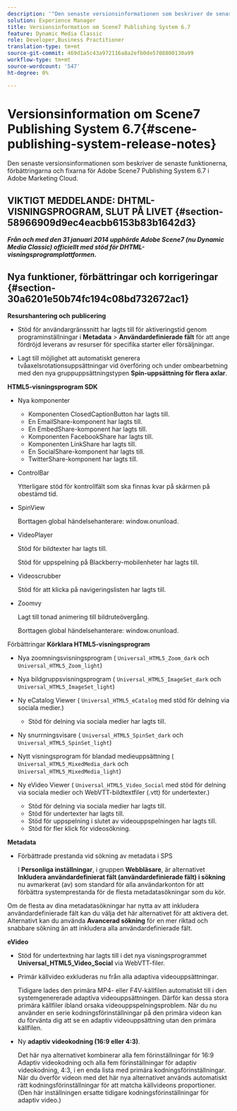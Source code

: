 ```yaml
---
description: '"Den senaste versionsinformationen som beskriver de senaste funktionerna, förbättringarna och fixarna för Adobe Scene7 Publishing System 6.7, som ingår i Adobe Experience Manager-lösningen i Adobe Marketing Cloud."'
solution: Experience Manager
title: Versionsinformation om Scene7 Publishing System 6.7
feature: Dynamic Media Classic
role: Developer,Business Practitioner
translation-type: tm+mt
source-git-commit: 469d1a5c43a972116a8a2efb0de5708800130a99
workflow-type: tm+mt
source-wordcount: '547'
ht-degree: 0%

---
```



# Versionsinformation om Scene7 Publishing System 6.7{#scene-publishing-system-release-notes}

Den senaste versionsinformationen som beskriver de senaste funktionerna, förbättringarna och fixarna för Adobe Scene7 Publishing System 6.7 i Adobe Marketing Cloud.

## VIKTIGT MEDDELANDE: DHTML-VISNINGSPROGRAM, SLUT PÅ LIVET {#section-58966909d9ec4eacbb6153b83b1642d3}

***Från och med den 31 januari 2014 upphörde Adobe Scene7 (nu Dynamic Media Classic) officiellt med stöd för DHTML-visningsprogramplattformen.***

## Nya funktioner, förbättringar och korrigeringar {#section-30a6201e50b74fc194c08bd732672ac1}

**Resurshantering och publicering**

* Stöd för användargränssnitt har lagts till för aktiveringstid genom programinställningar i **Metadata** > **Användardefinierade fält** för att ange fördröjd leverans av resurser för specifika starter eller försäljningar.

<!--   [More information](http://help.adobe.com/en_US/scene7/using/WS08F62297-36A5-4c35-9D4E-5BE38C41D39C.html). -->

* Lagt till möjlighet att automatiskt generera tvåaxelsrotationsuppsättningar vid överföring och under ombearbetning med den nya gruppuppsättningstypen **Spin-uppsättning för flera axlar**.

<!--   [More information](http://help.adobe.com/en_US/scene7/using/WSf6ef983f54a76485-20cc30b112624e7b244-7fff.html). -->

**HTML5-visningsprogram SDK**

<!-- The *Adobe Scene7 HTML5 Viewers SDK* is available as part of the SDK download from Adobe Developer Connection.

[More information](http://help.adobe.com/en_US/scene7/using/WSd4272150f67705c11b002eec12fcba4dee6-8000.html). -->

* Nya komponenter

   * Komponenten ClosedCaptionButton har lagts till.
   * En EmailShare-komponent har lagts till.
   * En EmbedShare-komponent har lagts till.
   * Komponenten FacebookShare har lagts till.
   * Komponenten LinkShare har lagts till.
   * En SocialShare-komponent har lagts till.
   * TwitterShare-komponent har lagts till.

* ControlBar

   Ytterligare stöd för kontrollfält som ska finnas kvar på skärmen på obestämd tid.

* SpinView

   Borttagen global händelsehanterare: window.onunload.

* VideoPlayer

   Stöd för bildtexter har lagts till.

   Stöd för uppspelning på Blackberry-mobilenheter har lagts till.

* Videoscrubber

   Stöd för att klicka på navigeringslisten har lagts till.

* Zoomvy

   Lagt till tonad animering till bildruteövergång.

   Borttagen global händelsehanterare: window.onunload.

Förbättringar
**Körklara HTML5-visningsprogram**

* Nya zoomningsvisningsprogram ( `Universal_HTML5_Zoom_dark` och `Universal_HTML5_Zoom_light`)
* Nya bildgruppsvisningsprogram ( `Universal_HTML5_ImageSet_dark` och `Universal_HTML5_ImageSet_light`)
* Ny eCatalog Viewer ( `Universal_HTML5_eCatalog` med stöd för delning via sociala medier.)

   * Stöd för delning via sociala medier har lagts till.

* Ny snurrningsvisare ( `Universal_HTML5_SpinSet_dark` och `Universal_HTML5_SpinSet_light`)

* Nytt visningsprogram för blandad medieuppsättning ( `Universal_HTML5_MixedMedia_dark` och `Universal_HTML5_MixedMedia_light`)
* Ny eVideo Viewer ( `Universal_HTML5_Video_Social` med stöd för delning via sociala medier och WebVTT-bildtextfiler (.vtt) för undertexter.)

   * Stöd för delning via sociala medier har lagts till.
   * Stöd för undertexter har lagts till.
   * Stöd för uppspelning i slutet av videouppspelningen har lagts till.
   * Stöd för fler klick för videosökning.

<!-- [Viewer preset compatibility matrix](http://help.adobe.com/en_US/scene7/using/WS6E593DEA-7D81-4cd6-84B0-85E8BB274176.html).

[Adding captions to eVideo](http://help.adobe.com/en_US/scene7/using/WS98ca2e6790647c06-6f6f53e137b959f094-8000.html). -->
**Metadata**

* Förbättrade prestanda vid sökning av metadata i SPS

   I **Personliga inställningar**, i gruppen **Webbläsare**, är alternativet **Inkludera användardefinierat fält (användardefinierade fält) i sökning** nu avmarkerat (av) som standard för alla användarkonton för att förbättra systemprestanda för de flesta metadatasökningar som du kör.

<!--   [Personal Setup](http://help.adobe.com/en_US/scene7/using/WSCAAE9C8A-F172-43a8-B134-6163E7C80218.html). -->

Om de flesta av dina metadatasökningar har nytta av att inkludera användardefinierade fält kan du välja det här alternativet för att aktivera det. Alternativt kan du använda **Avancerad sökning** för en mer riktad och snabbare sökning än att inkludera alla användardefinierade fält.

<!--   [Advanced search](http://help.adobe.com/en_US/scene7/using/WS259993e42159a215-1c6a66df1265272619e-7ff5.html). -->

**eVideo**

* Stöd för undertextning har lagts till i det nya visningsprogrammet **Universal_HTML5_Video_Social** via WebVTT-filer.

<!--   [Adding captions to eVideo](http://help.stage.adobe.com/en_US/scene7/using/WS98ca2e6790647c06-6f6f53e137b959f094-8000.html). -->

* Primär källvideo exkluderas nu från alla adaptiva videouppsättningar.

   Tidigare lades den primära MP4- eller F4V-källfilen automatiskt till i den systemgenererade adaptiva videouppsättningen. Därför kan dessa stora primära källfiler ibland orsaka videouppspelningsproblem. När du nu använder en serie kodningsförinställningar på den primära videon kan du förvänta dig att se en adaptiv videouppsättning utan den primära källfilen.

* Ny **adaptiv videokodning (16:9 eller 4:3)**.

   Det här nya alternativet kombinerar alla fem förinställningar för 16:9 Adaptiv videokodning och alla fem förinställningar för adaptiv videokodning, 4:3, i en enda lista med primära kodningsförinställningar. När du överför videon med det här nya alternativet används automatiskt rätt kodningsförinställningar för att matcha källvideons proportioner. (Den här inställningen ersatte tidigare kodningsförinställningar för adaptiv video.)

<!--   [More information](http://help.stage.adobe.com/en_US/scene7/using/WSE86ACF2B-BD50-4c48-A1D7-9CD4405B62D0.html). -->

